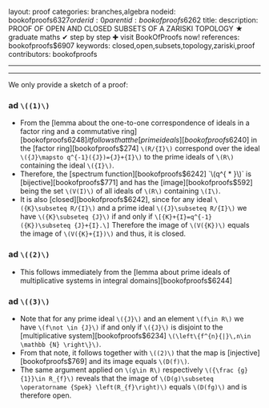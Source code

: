 layout: proof
categories: branches,algebra
nodeid: bookofproofs$6327
orderid: 0
parentid: bookofproofs$6262
title: 
description: PROOF OF OPEN AND CLOSED SUBSETS OF A ZARISKI TOPOLOGY &#9733; graduate maths &#10004; step by step &#10010; visit BookOfProofs now!
references: bookofproofs$6907
keywords: closed,open,subsets,topology,zariski,proof
contributors: bookofproofs

---


---

We only provide a sketch of a proof:

### ad `\((1)\)` 

* From the [lemma about the one-to-one correspondence of ideals in a factor ring and a commutative ring][bookofproofs$6248] it follows that the [prime ideals][bookofproofs$6240] in the [factor ring][bookofproofs$274] `\(R/{I}\)` correspond over the ideal `\({J}\mapsto q^{-1}({J})={J}+{I}\)` to the prime ideals of `\(R\)` containing the ideal `\({I}\)`. 
* Therefore, the [spectrum function][bookofproofs$6242] `\(q^{ * }\)` is [bijective][bookofproofs$771] and has the [image][bookofproofs$592] being the set `\(V(I)\)` of all ideals of `\(R\)` containing `\(I\)`.
* It is also [closed][bookofproofs$6242], since for any ideal `\({K}\subseteq R/{I}\)` and a prime ideal `\({J}\subseteq R/{I}\)` we have `\({K}\subseteq {J}\)` if and only if `\[{K}+{I}=q^{-1}({K})\subseteq {J}+{I}.\]` Therefore the image of `\(V({K})\)` equals the image of `\(V({K}+{I})\)` and thus, it is closed.

### ad `\((2)\)` 

* This follows immediately from the [lemma about prime ideals of multiplicative systems in integral domains][bookofproofs$6244]

### ad `\((3)\)` 

* Note that for any prime ideal `\({J}\)` and an element `\(f\in R\)` we have `\(f\not \in {J}\)` if and only if `\({J}\)` is disjoint to the [multiplicative system][bookofproofs$6234] `\(\left\{f^{n}{|}\,n\in \mathbb {N} \right\}\)`.
* From that note, it follows together with `\((2)\)` that the map is [injective][bookofproofs$769] and its image equals `\(D(f)\)`. 
* The same argument applied on `\(g\in R\)` respectively `\({\frac {g}{1}}\in R_{f}\)` reveals that the image of `\(D(g)\subseteq \operatorname {Spek} \left(R_{f}\right)\)` equals `\(D(fg)\)` and is therefore open.
